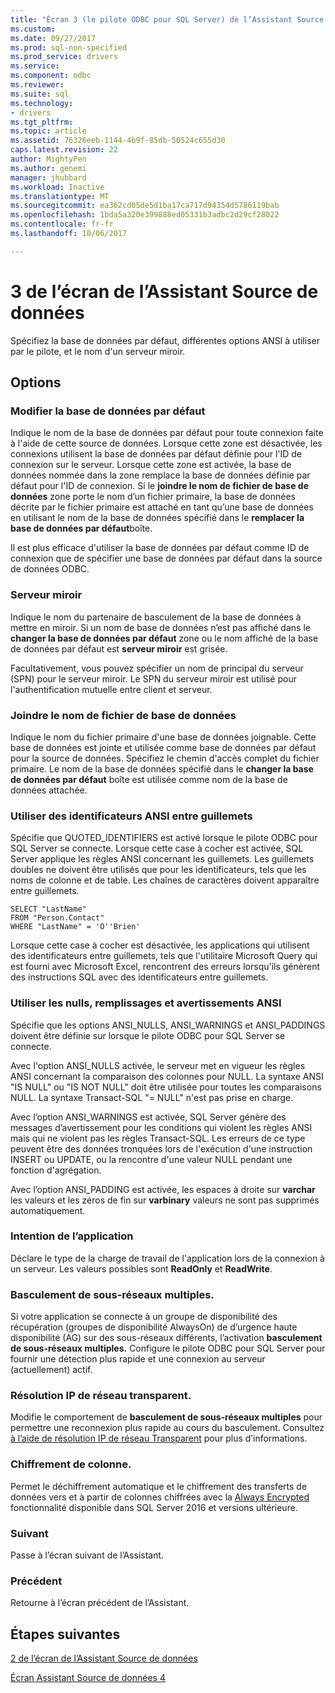 ```yaml
---
title: "Écran 3 (le pilote ODBC pour SQL Server) de l’Assistant Source de données | Documents Microsoft"
ms.custom: 
ms.date: 09/27/2017
ms.prod: sql-non-specified
ms.prod_service: drivers
ms.service: 
ms.component: odbc
ms.reviewer: 
ms.suite: sql
ms.technology:
- drivers
ms.tgt_pltfrm: 
ms.topic: article
ms.assetid: 76326eeb-1144-4b9f-85db-50524c655d30
caps.latest.revision: 22
author: MightyPen
ms.author: genemi
manager: jhubbard
ms.workload: Inactive
ms.translationtype: MT
ms.sourcegitcommit: ea362cd05de5d1ba17ca717d94354d5786119bab
ms.openlocfilehash: 1bda5a320e399888ed05331b3adbc2d29cf28022
ms.contentlocale: fr-fr
ms.lasthandoff: 10/06/2017

---
```

# <a name="data-source-wizard-screen-3"></a>3 de l’écran de l’Assistant Source de données

Spécifiez la base de données par défaut, différentes options ANSI à utiliser par le pilote, et le nom d'un serveur miroir.

## <a name="options"></a>Options

### <a name="change-the-default-database-to"></a>Modifier la base de données par défaut

Indique le nom de la base de données par défaut pour toute connexion faite à l'aide de cette source de données. Lorsque cette zone est désactivée, les connexions utilisent la base de données par défaut définie pour l'ID de connexion sur le serveur. Lorsque cette zone est activée, la base de données nommée dans la zone remplace la base de données définie par défaut pour l'ID de connexion. Si le **joindre le nom de fichier de base de données** zone porte le nom d’un fichier primaire, la base de données décrite par le fichier primaire est attaché en tant qu’une base de données en utilisant le nom de la base de données spécifié dans le **remplacer la base de données par défaut**boîte.

Il est plus efficace d'utiliser la base de données par défaut comme ID de connexion que de spécifier une base de données par défaut dans la source de données ODBC.

### <a name="mirror-server"></a>Serveur miroir

Indique le nom du partenaire de basculement de la base de données à mettre en miroir. Si un nom de base de données n’est pas affiché dans le **changer la base de données par défaut** zone ou le nom affiché de la base de données par défaut est **serveur miroir** est grisée.

Facultativement, vous pouvez spécifier un nom de principal du serveur (SPN) pour le serveur miroir. Le SPN du serveur miroir est utilisé pour l'authentification mutuelle entre client et serveur.

### <a name="attach-database-filename"></a>Joindre le nom de fichier de base de données

Indique le nom du fichier primaire d'une base de données joignable. Cette base de données est jointe et utilisée comme base de données par défaut pour la source de données. Spécifiez le chemin d'accès complet du fichier primaire. Le nom de la base de données spécifié dans le **changer la base de données par défaut** boîte est utilisée comme nom de la base de données attachée.

### <a name="use-ansi-quoted-identifiers"></a>Utiliser des identificateurs ANSI entre guillemets

Spécifie que QUOTED_IDENTIFIERS est activé lorsque le pilote ODBC pour SQL Server se connecte. Lorsque cette case à cocher est activée, SQL Server applique les règles ANSI concernant les guillemets. Les guillemets doubles ne doivent être utilisés que pour les identificateurs, tels que les noms de colonne et de table. Les chaînes de caractères doivent apparaître entre guillemets.

```
SELECT "LastName"
FROM "Person.Contact"
WHERE "LastName" = 'O''Brien'
```

Lorsque cette case à cocher est désactivée, les applications qui utilisent des identificateurs entre guillemets, tels que l'utilitaire Microsoft Query qui est fourni avec Microsoft Excel, rencontrent des erreurs lorsqu'ils génèrent des instructions SQL avec des identificateurs entre guillemets.

### <a name="use-ansi-nulls-paddings-and-warnings"></a>Utiliser les nulls, remplissages et avertissements ANSI

Spécifie que les options ANSI_NULLS, ANSI_WARNINGS et ANSI_PADDINGS doivent être définie sur lorsque le pilote ODBC pour SQL Server se connecte.

Avec l'option ANSI_NULLS activée, le serveur met en vigueur les règles ANSI concernant la comparaison des colonnes pour NULL. La syntaxe ANSI "IS NULL" ou "IS NOT NULL" doit être utilisée pour toutes les comparaisons NULL. La syntaxe Transact-SQL "= NULL" n'est pas prise en charge.

Avec l’option ANSI_WARNINGS est activée, SQL Server génère des messages d’avertissement pour les conditions qui violent les règles ANSI mais qui ne violent pas les règles Transact-SQL. Les erreurs de ce type peuvent être des données tronquées lors de l'exécution d'une instruction INSERT ou UPDATE, ou la rencontre d'une valeur NULL pendant une fonction d'agrégation. 

Avec l’option ANSI_PADDING est activée, les espaces à droite sur **varchar** les valeurs et les zéros de fin sur **varbinary** valeurs ne sont pas supprimés automatiquement.

### <a name="application-intent"></a>Intention de l’application

Déclare le type de la charge de travail de l'application lors de la connexion à un serveur. Les valeurs possibles sont **ReadOnly** et **ReadWrite**.

### <a name="multi-subnet-failover"></a>Basculement de sous-réseaux multiples.

Si votre application se connecte à un groupe de disponibilité des récupération (groupes de disponibilité AlwaysOn) de d’urgence haute disponibilité (AG) sur des sous-réseaux différents, l’activation **basculement de sous-réseaux multiples.** Configure le pilote ODBC pour SQL Server pour fournir une détection plus rapide et une connexion au serveur (actuellement) actif.

### <a name="transparent-network-ip-resolution"></a>Résolution IP de réseau transparent.

Modifie le comportement de **basculement de sous-réseaux multiples** pour permettre une reconnexion plus rapide au cours du basculement. Consultez [à l’aide de résolution IP de réseau Transparent](../../../connect/odbc/using-transparent-network-ip-resolution.md) pour plus d’informations.

### <a name="column-encryption"></a>Chiffrement de colonne.

Permet le déchiffrement automatique et le chiffrement des transferts de données vers et à partir de colonnes chiffrées avec la [Always Encrypted](../../../connect/odbc/using-always-encrypted-with-the-odbc-driver.md) fonctionnalité disponible dans SQL Server 2016 et versions ultérieure.

### <a name="next"></a>Suivant

Passe à l’écran suivant de l’Assistant.

### <a name="back"></a>Précédent

Retourne à l’écran précédent de l’Assistant.

## <a name="next-steps"></a>Étapes suivantes

[2 de l’écran de l’Assistant Source de données](../../../connect/odbc/windows/dsn-wizard-2.md)

[Écran Assistant Source de données 4](../../../connect/odbc/windows/dsn-wizard-4.md)

